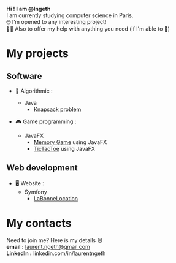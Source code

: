 **Hi ! I am @lngeth**  
I am currently studying computer science in Paris.  
:nerd_face:️ I’m opened to any interesting project!  
:fist_right::fist_left: Also to offer my help with anything you need (if I'm able to :see_no_evil:)

# My projects

## Software
- :brain: Algorithmic :
  - Java
    - [Knapsack problem](https://github.com/lngeth/Knapsack-Algorithm)  

- :video_game: Game programming :
  - JavaFX
    - [Memory Game](https://github.com/lngeth/MemoryGame) using JavaFX  
    - [TicTacToe](https://github.com/lngeth/TicTacToe) using JavaFX

## Web development
- :desktop_computer: Website :  
  - Symfony
    - [LaBonneLocation](https://github.com/lngeth/LaBonneLocation) 

# My contacts  
Need to join me? Here is my details :smile:  
**email :** laurent.ngeth@gmail.com  
**LinkedIn :** linkedin.com/in/laurentngeth  
